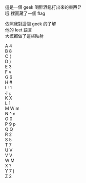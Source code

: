 這是一個 geek 喝醉酒亂打出來的東西(?    
哦 裡面藏了一個 flag    

依照我對這個 geek 的了解    
他的 leet 語言    
大概都做了這些映射    

A 4    
B 8    
C (    
D )    
E 3    
F v    
G 6    
H #    
I ! 1    
J ¿    
K X    
L 1    
M W m    
N ^ n    
O 0    
P 9 p    
Q Q    
R 2    
S 5    
T 7    
U V    
V V    
W M    
X ?    
Y 7 j    
Z 2    
